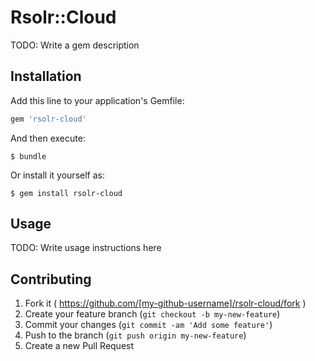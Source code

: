 # Rsolr::Cloud

TODO: Write a gem description

## Installation

Add this line to your application's Gemfile:

```ruby
gem 'rsolr-cloud'
```

And then execute:

    $ bundle

Or install it yourself as:

    $ gem install rsolr-cloud

## Usage

TODO: Write usage instructions here

## Contributing

1. Fork it ( https://github.com/[my-github-username]/rsolr-cloud/fork )
2. Create your feature branch (`git checkout -b my-new-feature`)
3. Commit your changes (`git commit -am 'Add some feature'`)
4. Push to the branch (`git push origin my-new-feature`)
5. Create a new Pull Request
